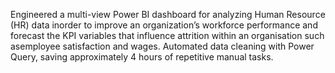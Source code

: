 Engineered a multi-view Power BI dashboard for analyzing Human Resource (HR) data inorder to improve an organization’s workforce performance and forecast the KPI variables that influence attrition within an organisation such asemployee satisfaction and wages. 
Automated data cleaning with Power Query, saving approximately 4 hours of repetitive manual tasks.
